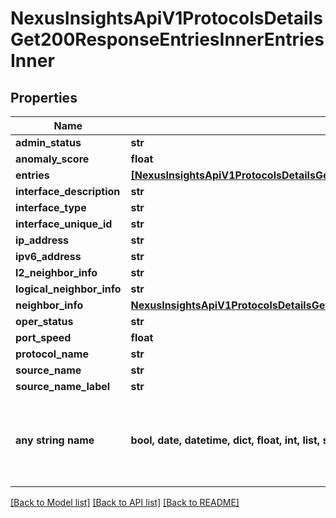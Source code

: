 # NexusInsightsApiV1ProtocolsDetailsGet200ResponseEntriesInnerEntriesInner


## Properties
Name | Type | Description | Notes
------------ | ------------- | ------------- | -------------
**admin_status** | **str** |  | [optional] 
**anomaly_score** | **float** |  | [optional] 
**entries** | [**[NexusInsightsApiV1ProtocolsDetailsGet200ResponseEntriesInnerEntriesInnerEntriesInner]**](NexusInsightsApiV1ProtocolsDetailsGet200ResponseEntriesInnerEntriesInnerEntriesInner.md) |  | [optional] 
**interface_description** | **str** |  | [optional] 
**interface_type** | **str** |  | [optional] 
**interface_unique_id** | **str** |  | [optional] 
**ip_address** | **str** |  | [optional] 
**ipv6_address** | **str** |  | [optional] 
**l2_neighbor_info** | **str** |  | [optional] 
**logical_neighbor_info** | **str** |  | [optional] 
**neighbor_info** | [**NexusInsightsApiV1ProtocolsDetailsGet200ResponseEntriesInnerEntriesInnerNeighborInfo**](NexusInsightsApiV1ProtocolsDetailsGet200ResponseEntriesInnerEntriesInnerNeighborInfo.md) |  | [optional] 
**oper_status** | **str** |  | [optional] 
**port_speed** | **float** |  | [optional] 
**protocol_name** | **str** |  | [optional] 
**source_name** | **str** |  | [optional] 
**source_name_label** | **str** |  | [optional] 
**any string name** | **bool, date, datetime, dict, float, int, list, str, none_type** | any string name can be used but the value must be the correct type | [optional]

[[Back to Model list]](../README.md#documentation-for-models) [[Back to API list]](../README.md#documentation-for-api-endpoints) [[Back to README]](../README.md)


